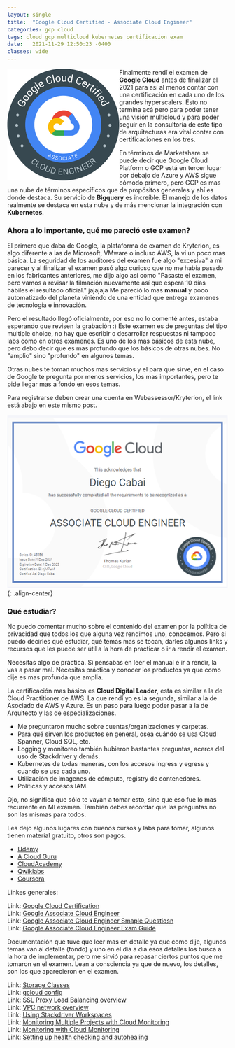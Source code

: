 ```yaml
---
layout: single
title:  "Google Cloud Certified - Associate Cloud Engineer"
categories: gcp cloud
tags: cloud gcp multicloud kubernetes certificacion exam
date:   2021-11-29 12:50:23 -0400
classes: wide
---
```


<img src="/assets/images/google-associate/badge.png" alt="badge" width="256px" align="left" /> Finalmente rendí el examen de **Google Cloud** antes de finalizar el 2021 para así al menos contar con una certificación en cada uno de los grandes hyperscalers. Esto no termina acá pero para poder tener una visión multicloud y para poder seguir en la consultoría de este tipo de arquitecturas era vital contar con certificaciones en los tres.

En términos de Marketshare se puede decir que Google Cloud Platform o GCP está en tercer lugar por debajo de Azure y AWS sigue cómodo primero, pero GCP es mas una nube de términos específicos que de propósitos generales y ahí es donde destaca. Su servicio de **Bigquery** es increíble. El manejo de los datos realmente se destaca en esta nube y de más mencionar la integración con **Kubernetes**.

### Ahora a lo importante, qué me pareció este examen?

El primero que daba de Google, la plataforma de examen de Kryterion, es algo diferente a las de Microsoft, VMware o incluso AWS, la vi un poco mas básica. La seguridad de los auditores del examen fue algo "excesiva" a mi parecer y al finalizar el examen pasó algo curioso que no me había pasado en los fabricantes anteriores, me dijo algo así como "Pasaste el examen, pero vamos a revisar la filmación nuevamente así que espera 10 días hábiles el resultado oficial." jajajaja Me pareció lo mas **manual** y poco automatizado del planeta viniendo de una entidad que entrega examenes de tecnología e innovación.

Pero el resultado llegó oficialmente, por eso no lo comenté antes, estaba esperando que revisen la grabación :)
Este examen es de preguntas del tipo multiple choice, no hay que escribir o desarrollar respuestas ni tampoco labs como en otros examenes. Es uno de los mas básicos de esta nube, pero debo decir que es mas profundo que los básicos de otras nubes. No "amplio" sino "profundo" en algunos temas.

Otras nubes te toman muchos mas servicios y el para que sirve, en el caso de Google te pregunta por menos servicios, los mas importantes, pero te pide llegar mas a fondo en esos temas.

Para registrarse deben crear una cuenta en Webassessor/Kryterion, el link está abajo en este mismo post.

![image-center](/assets/images/google-associate/diploma.png){: .align-center}

### Qué estudiar?

No puedo comentar mucho sobre el contenido del examen por la política de privacidad que todos los que alguna vez rendimos uno, conocemos. Pero si puedo decirles qué estudiar, qué temas mas se tocan, darles algunos links y recursos que les puede ser útil a la hora de practicar o ir a rendir el examen.  

Necesitas algo de práctica. Si pensabas en leer el manual e ir a rendir, la vas a pasar mal. Necesitas práctica y conocer los productos ya que como dije es mas profunda que amplia. 

La certificación mas básica es **Cloud Digital Leader**, esta es similar a la de Cloud Practitioner de AWS. La que rendí yo es la segunda, similar a la de Asociado de AWS y Azure. Es un paso para luego poder pasar a la de Arquitecto y las de especializaciones.

- Me preguntaron mucho sobre cuentas/organizaciones y carpetas.
- Para qué sirven los productos en general, osea cuándo se usa Cloud Spanner, Cloud SQL, etc.
- Logging y monitoreo también hubieron bastantes preguntas, acerca del uso de Stackdriver y demás.
- Kubernetes de todas maneras, con los accesos ingress y egress y cuando se usa cada uno.
- Utilización de imagenes de cómputo, registry de contenedores.
- Políticas y accesos IAM.

Ojo, no significa que sólo te vayan a tomar esto, sino que eso fue lo mas recurrente en MI examen. También debes recordar que las preguntas no son las mismas para todos.

Les dejo algunos lugares con buenos cursos y labs para tomar, algunos tienen material gratuito, otros son pagos.

- [Udemy](https://www.udemy.com/)
- [A Cloud Guru](https://acloudguru.com/)
- [CloudAcademy](https://cloudacademy.com/)
- [Qwiklabs](https://www.qwiklabs.com/)
- [Coursera](https://www.coursera.org/)

Linkes generales:

Link: [Google Cloud Certification](https://cloud.google.com/certification)  
Link: [Google Associate Cloud Engineer](https://cloud.google.com/certification/cloud-engineer)  
Link: [Google Associate Cloud Engineer Smaple Questiosn](https://docs.google.com/forms/d/e/1FAIpQLSfexWKtXT2OSFJ-obA4iT3GmzgiOCGvjrT9OfxilWC1yPtmfQ/viewform)  
Link: [Google Associate Cloud Engineer Exam Guide](https://cloud.google.com/certification/guides/cloud-engineer?skip_cache=true)  

Documentación que tuve que leer mas en detalle ya que como dije, algunos temas van al detalle (fondo) y uno en el día a día esos detalles los busca a la hora de implementar, pero me sirvió para repasar ciertos puntos que me tomaron en el examen. Lean a consciencia ya que de nuevo, los detalles, son los que aparecieron en el examen.  
  
Link: [Storage Classes](https://cloud.google.com/storage/docs/storage-classes)  
Link: [gcloud config](https://cloud.google.com/sdk/gcloud/reference/config)  
Link: [SSL Proxy Load Balancing overview](https://cloud.google.com/load-balancing/docs/ssl)  
Link: [VPC network overview](https://cloud.google.com/vpc/docs/vpc#manually_created_subnet_ip_ranges)  
Link: [Using Stackdriver Workspaces](https://cloud.google.com/blog/products/management-tools/using-stackdriver-workspaces-help-manage-your-hybrid-and-multicloud-environment)  
Link: [Monitoring Multiple Projects with Cloud Monitoring](https://www.cloudskillsboost.google/focuses/621?parent=catalog&qlcampaign=77-818-workspace-51)  
Link: [Monitoring with Cloud Monitoring](https://cloud.google.com/spanner/docs/monitoring-cloud)  
Link: [Setting up health checking and autohealing](https://cloud.google.com/compute/docs/instance-groups/autohealing-instances-in-migs)  
